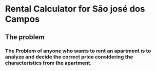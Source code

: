 # Rental Calculator for São josé dos Campos

## The problem
### The Problem of anyone who wants to rent an apartment is to analyze and decide the correct price considering the characteristics from the apartment.
